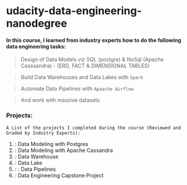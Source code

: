 # udacity-data-engineering-nanodegree

#### In this course, I learned from industry experts how to do the following data engineering tasks:

> Design of Data Models viz SQL (postgre) & NoSql (Apache Casssandra) - (ERD, FACT & DIMENSIONAL TABLES)

> Build Data Warehouses and Data Lakes with `Spark`

> Automate Data Pipelines with `Apaache Airflow`

> And work with massive datasets

### Projects:

`A List of the projects I completed during the course (Reviewed and Graded by Industry Experts):`

1. : Data Modeling with Postgres
2. : Data Modeling with Apache Cassandra
3. : Data Warehouse
4. : Data Lake
5. : : Data Pipelines
6. : Data Engineering Capstone Project
